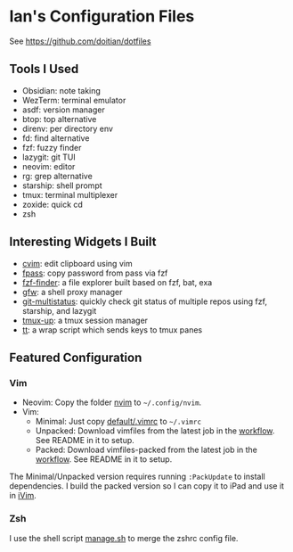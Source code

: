 # Ian's Configuration Files

See https://github.com/doitian/dotfiles

## Tools I Used

-   Obsidian: note taking
-   WezTerm: terminal emulator
-   asdf: version manager
-   btop: top alternative
-   direnv: per directory env
-   fd: find alternative
-   fzf: fuzzy finder
-   lazygit: git TUI
-   neovim: editor
-   rg: grep alternative
-   starship: shell prompt
-   tmux: terminal multiplexer
-   zoxide: quick cd
-   zsh

## Interesting Widgets I Built

-   [cvim]: edit clipboard using vim
-   [fpass]: copy password from pass via fzf
-   [fzf-finder]: a file explorer built based on fzf, bat, exa
-   [gfw]: a shell proxy manager
-   [git-multistatus]: quickly check git status of multiple repos using fzf, starship, and lazygit
-   [tmux-up]: a tmux session manager
-   [tt]: a wrap script which sends keys to tmux panes

[cvim]: https://github.com/doitian/dotfiles-public/blob/master/default/bin/cvim
[fpass]: https://github.com/doitian/dotfiles-public/blob/master/default/bin/fpass
[fzf-finder]: https://github.com/doitian/dotfiles-public/blob/master/default/bin/fzf-finder
[gfw]: https://github.com/doitian/dotfiles-public/blob/master/default/bin/gfw
[git-multistatus]: https://github.com/doitian/dotfiles-public/blob/master/default/bin/git-multistatus
[tmux-up]: https://github.com/doitian/dotfiles-public/blob/master/default/bin/tmux-up
[tt]: https://github.com/doitian/dotfiles-public/blob/master/default/bin/tt

## Featured Configuration

### Vim

-   Neovim: Copy the folder [nvim] to `~/.config/nvim`.
-   Vim:
    -   Minimal: Just copy [default/.vimrc][vimrc] to `~/.vimrc`
    -   Unpacked: Download vimfiles from the latest job in the [workflow]. See README in it to setup.
    -   Packed: Download vimfiles-packed from the latest job in the [workflow]. See README in it to setup.

The Minimal/Unpacked version requires running `:PackUpdate` to install dependencies.
I build the packed version so I can copy it to iPad and use it in [iVim].

### Zsh

I use the shell script [manage.sh](https://github.com/doitian/dotfiles/blob/master/manage.sh) to merge the zshrc config file.

[nvim]: https://github.com/doitian/dotfiles-public/tree/master/nvim
[vimrc]: https://github.com/doitian/dotfiles-public/blob/master/default/.vimrc
[workflow]: https://github.com/doitian/dotfiles-public/actions/workflows/package-vimfiles.yml
[iVim]: https://apps.apple.com/us/app/ivim/id1266544660
